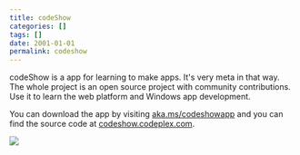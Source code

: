 ```yaml
---
title: codeShow
categories: []
tags: []
date: 2001-01-01
permalink: codeshow
---
```


codeShow is a app for learning to make apps. It's very meta in that way. The whole project is an open source project with community contributions. Use it to learn the web platform and Windows app development.
<!-- more -->

You can download the app by visiting [aka.ms/codeshowapp](http://aka.ms/codeshowapp) and you can find the source code at [codeshow.codeplex.com](http://codeshow.codeplex.com).

![](/files/codeshow_01.png)